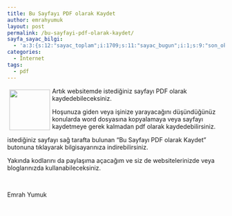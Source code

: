 ```yaml
---
title: Bu Sayfayı PDF olarak Kaydet
author: emrahyumuk
layout: post
permalink: /bu-sayfayi-pdf-olarak-kaydet/
sayfa_sayac_bilgi:
  - 'a:3:{s:12:"sayac_toplam";i:1709;s:11:"sayac_bugun";i:1;s:9:"son_okuma";i:1366290923;}'
categories:
  - İnternet
tags:
  - pdf
---
```

<img class="alignleft" style="margin: 5px; float: left;"  title="pdf" src="http://img149.imageshack.us/img149/2897/pdfikonru9.jpg" alt="" width="94" height="94" />Artık websitemde istediğiniz sayfayı PDF olarak kaydedebileceksiniz.

Hoşunuza giden veya işinize yarayacağını düşündüğünüz konularda word dosyasına kopyalamaya veya sayfayı kaydetmeye gerek kalmadan pdf olarak kaydedebilirsiniz.

istediğiniz sayfayı sağ tarafta bulunan &#8220;Bu Sayfayı PDF olarak Kaydet&#8221; butonuna tıklayarak bilgisayarınıza indirebilirsiniz.

Yakında kodlarını da paylaşıma açacağım ve siz de websitelerinizde veya bloglarınızda kullanabileceksiniz.

<!--more-->

<span style="color: #ffffff;">.</span>

Emrah Yumuk

<span style="color: #ffffff;">.</span>